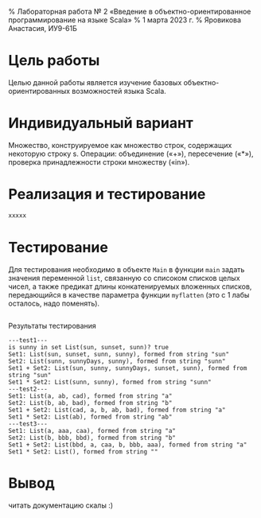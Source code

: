 % Лабораторная работа № 2 «Введение в объектно-ориентированное программирование на языке Scala»
% 1 марта 2023 г.
% Яровикова Анастасия, ИУ9-61Б

# Цель работы
Целью данной работы является изучение базовых объектно-ориентированных возможностей языка Scala.

# Индивидуальный вариант
Множество, конструируемое как множество строк, содержащих некоторую строку s. Операции: объединение («+»), 
пересечение («*»), проверка принадлежности строки множеству («in»).

# Реализация и тестирование

```scala
xxxxx
```

# Тестирование
Для тестирования необходимо в объекте ```Main``` в функции ```main``` задать значения переменной ```list```, 
связанную со списоком списков целых чисел, а также предикат длины конкатенируемых вложенных списков, 
передающийся в качестве параметра функции ```myflatten``` (это с 1 лабы осталось, надо поменять).
```scala

```

Результаты тестирования
```
---test1---
is sunny in set List(sun, sunset, sunn)? true
Set1: List(sun, sunset, sunn, sunny), formed from string "sun"
Set2: List(sunn, sunnyDays, sunny), formed from string "sunn"
Set1 + Set2: List(sun, sunny, sunnyDays, sunset, sunn), formed from string "sun"
Set1 * Set2: List(sunn, sunny), formed from string "sunn"
---test2---
Set1: List(a, ab, cad), formed from string "a"
Set2: List(b, ab, bad), formed from string "b"
Set1 + Set2: List(cad, a, b, ab, bad), formed from string "a"
Set1 * Set2: List(ab), formed from string "ab"
---test3---
Set1: List(a, aaa, caa), formed from string "a"
Set2: List(b, bbb, bbd), formed from string "b"
Set1 + Set2: List(bbd, a, caa, b, bbb, aaa), formed from string "a"
Set1 * Set2: List(), formed from string ""
```

# Вывод
читать документацию скалы :)
